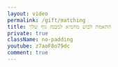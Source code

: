 ```yaml
---
layout: video
permalink: /gift/matching
title: התאמת לבוש מחמיא למבנה גוף שלך
private: true
className: no-padding
youtube: z7aoF8o79dc
comment: true
---
```

